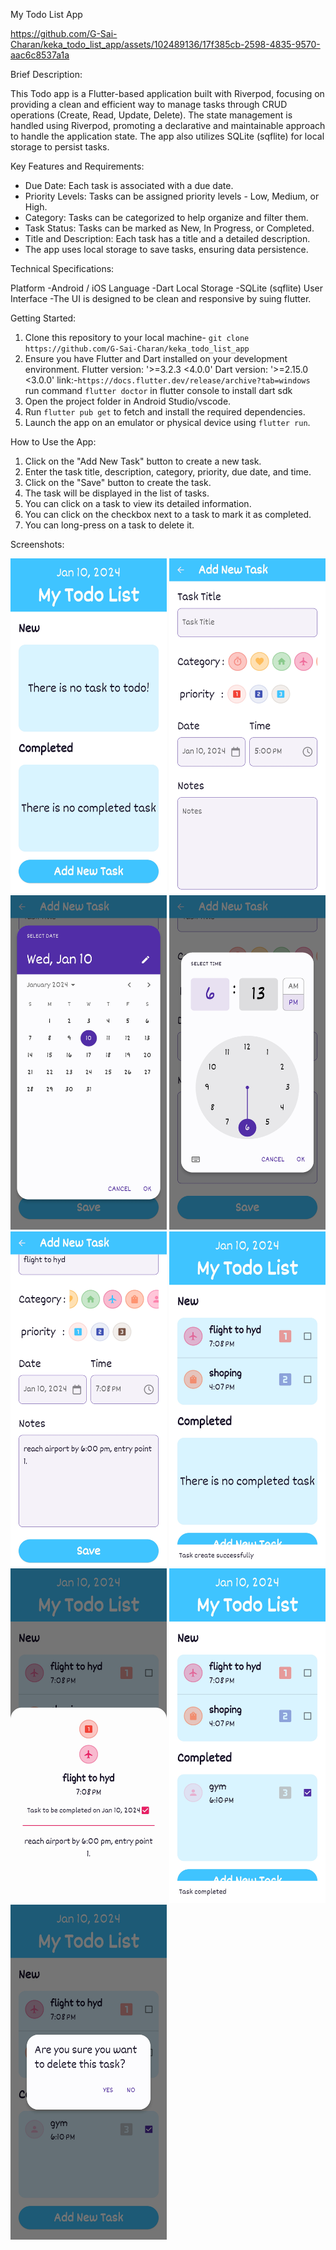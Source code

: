 My Todo List App

https://github.com/G-Sai-Charan/keka_todo_list_app/assets/102489136/17f385cb-2598-4835-9570-aac6c8537a1a
  
Brief Description:

This Todo app is a Flutter-based application built with Riverpod, focusing on 
providing a clean and efficient way to manage tasks through CRUD operations 
(Create, Read, Update, Delete). The state management is handled using Riverpod, 
promoting a declarative and maintainable approach to handle the application state. 
The app also utilizes SQLite (sqflite) for local storage to persist tasks.

Key Features and Requirements:

- Due Date: Each task is associated with a due date.
- Priority Levels: Tasks can be assigned priority levels - Low, Medium, or High.
- Category: Tasks can be categorized to help organize and filter them.
- Task Status: Tasks can be marked as New, In Progress, or Completed.
- Title and Description: Each task has a title and a detailed description.
- The app uses local storage to save tasks, ensuring data persistence.

Technical Specifications:

Platform -Android / iOS
Language -Dart
Local Storage -SQLite (sqflite)
User Interface -The UI is designed to be clean and responsive by suing flutter.

 Getting Started:

1. Clone this repository to your local machine- `git clone https://github.com/G-Sai-Charan/keka_todo_list_app`
2. Ensure you have Flutter and Dart installed on your development environment.
     Flutter version: '>=3.2.3 <4.0.0'
     Dart version: '>=2.15.0 <3.0.0'
   link:-`https://docs.flutter.dev/release/archive?tab=windows`
   run command `flutter doctor` in flutter console to install dart sdk
4. Open the project folder in Android Studio/vscode.
5. Run `flutter pub get` to fetch and install the required dependencies.
6. Launch the app on an emulator or physical device using `flutter run`.


How to Use the App:

1. Click on the "Add New Task" button to create a new task.
2. Enter the task title, description, category, priority, due date, and time.
3. Click on the "Save" button to create the task.
4. The task will be displayed in the list of tasks.
5. You can click on a task to view its detailed information.
6. You can click on the checkbox next to a task to mark it as completed.
7. You can long-press on a task to delete it.



Screenshots:

<img src="screenshots/1.jpg" width="250px">                   <img src="screenshots/2.jpg" width="250px">
<img src="screenshots/3.jpg" width="250px">                   <img src="screenshots/4.jpg" width="250px">
<img src="screenshots/5.jpg" width="250px">                <img src="screenshots/6.jpg" width="250px">
<img src="screenshots/7.jpg" width="250px">                <img src="screenshots/8.jpg" width="250px">
<img src="screenshots/9.jpg" width="250px">     


